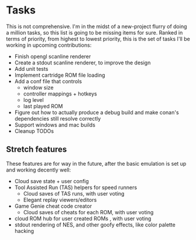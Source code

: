 # Tasks

This is not comprehensive. I'm in the midst of a new-project flurry of doing a million tasks, so this list is going to be missing items for sure. Ranked in terms of priority, from highest to lowest priority, this is the set of tasks I'll be working in upcoming contributions:

- Finish opengl scanline renderer
- Create a stdout scanline renderer, to improve the design
- Add unit tests
- Implement cartridge ROM file loading
- Add a conf file that controls
  - window size
  - controller mappings + hotkeys
  - log level
  - last played ROM
- Figure out how to actually produce a debug build and make conan's dependencies still resolve correctly
- Support windows and mac builds
- Cleanup TODOs

## Stretch features

These features are for way in the future, after the basic emulation is set up and working decently well:

- Cloud save state + user config
- Tool Assisted Run (TAS) helpers for speed runners
  - Cloud saves of TAS runs, with user voting
  - Elegant replay viewers/editors
- Game Genie cheat code creator
  - Cloud saves of cheats for each ROM, with user voting
- cloud ROM hub for user created ROMs , with user voting
- stdout rendering of NES, and other goofy effects, like color palette hacking